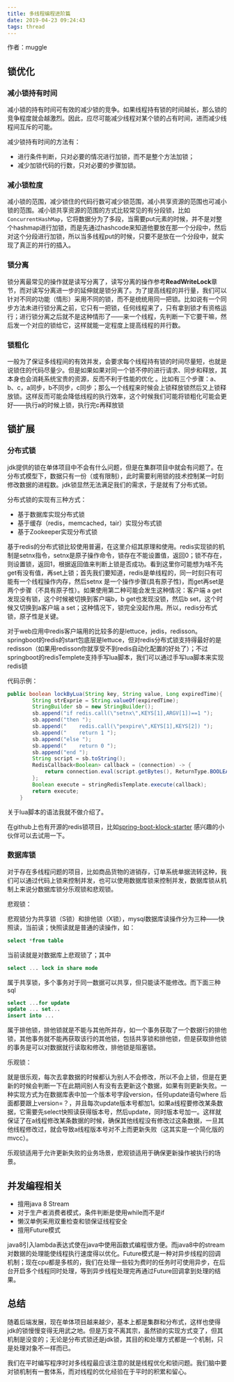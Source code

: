 ```yaml
---
title: 多线程编程进阶篇
date: 2019-04-23 09:24:43
tags: thread
---
```


作者：muggle

 ## 锁优化

### 减小锁持有时间

减小锁的持有时间可有效的减少锁的竞争。如果线程持有锁的时间越长，那么锁的竞争程度就会越激烈。因此，应尽可能减少线程对某个锁的占有时间，进而减少线程间互斥的可能。

减少锁持有时间的方法有：

- 进行条件判断，只对必要的情况进行加锁，而不是整个方法加锁；
- 减少加锁代码的行数，只对必要的步骤加锁。

### 减小锁粒度

减小锁的范围，减少锁住的代码行数可减少锁范围，减小共享资源的范围也可减小锁的范围。减小锁共享资源的范围的方式比较常见的有分段锁，比如`ConcurrentHashMap`，它将数据分为了多段，当需要put元素的时候，并不是对整个hashmap进行加锁，而是先通过hashcode来知道他要放在那一个分段中，然后对这个分段进行加锁，所以当多线程put的时候，只要不是放在一个分段中，就实现了真正的并行的插入。

### 锁分离 

锁分离最常见的操作就是读写分离了，读写分离的操作参考**ReadWriteLock**章节，而对读写分离进一步的延伸就是锁分离了。为了提高线程的并行量，我们可以针对不同的功能（情形）采用不同的锁，而不是统统用同一把锁。比如说有一个同步方法未进行锁分离之前，它只有一把锁，任何线程来了，只有拿到锁才有资格运行；进行锁分离之后就不是这种情形了——来一个线程，先判断一下它要干嘛，然后发一个对应的锁给它，这样就能一定程度上提高线程的并行数。

### 锁粗化

一般为了保证多线程间的有效并发，会要求每个线程持有锁的时间尽量短，也就是说锁住的代码尽量少。但是如果如果对同一个锁不停的进行请求、同步和释放，其本身也会消耗系统宝贵的资源，反而不利于性能的优化 。比如有三个步骤：a、b、c，a同步，b不同步，c同步；那么一个线程来时候会上锁释放锁然后又上锁释放锁。这样反而可能会降低线程的执行效率，这个时候我们可能将锁粗化可能会更好——执行a的时候上锁，执行完c再释放锁

## 锁扩展

### 分布式锁

jdk提供的锁在单体项目中不会有什么问题，但是在集群项目中就会有问题了。在分布式模型下，数据只有一份（或有限制），此时需要利用锁的技术控制某一时刻修改数据的进程数。jdk锁显然无法满足我们的需求，于是就有了分布式锁。

分布式锁的实现有三种方式：

- 基于数据库实现分布式锁
- 基于缓存（redis，memcached，tair）实现分布式锁 
- 基于Zookeeper实现分布式锁

基于redis的分布式锁比较使用普遍，在这里介绍其原理和使用。redis实现锁的机制是setnx指令，setnx是原子操作命令，锁存在不能设置值，返回0；锁不存在，则设置锁，返回1，根据返回值来判断上锁是否成功。看到这里你可能想为啥不先get有没有值，再set上锁；首先我们要知道，redis是单线程的，同一时刻只有可能有一个线程操作内存，然后setnx 是一个操作步骤(具有原子性)，而get再set是两个步骤（不具有原子性）。如果使用第二种可能会发生这种情况：客户端 a get发现没有锁，这个时候被切换到客户端b，b get也发现没锁，然后b set，这个时候又切换到a客户端 a set；这种情况下，锁完全没起作用。所以，redis分布式锁，原子性是关键。

对于web应用中redis客户端用的比较多的是lettuce，jedis，redisson。springboot的redis的start包底层是lettuce，但对redis分布式锁支持得最好的是redisson（如果用redisson你就享受不到redis自动化配置的好处了）；不过springboot的redisTemplete支持手写lua脚本，我们可以通过手写lua脚本来实现redis锁

代码示例：

```java
public boolean lockByLua(String key, String value, Long expiredTime){
        String strExprie = String.valueOf(expiredTime);
        StringBuilder sb = new StringBuilder();
        sb.append("if redis.call(\"setnx\",KEYS[1],ARGV[1])==1 ");
        sb.append("then ");
        sb.append("    redis.call(\"pexpire\",KEYS[1],KEYS[2]) ");
        sb.append("    return 1 ");
        sb.append("else ");
        sb.append("    return 0 ");
        sb.append("end ");
        String script = sb.toString();
        RedisCallback<Boolean> callback = (connection) -> {
            return connection.eval(script.getBytes(), ReturnType.BOOLEAN, 2, key.getBytes(Charset.forName("UTF-8")),strExprie.getBytes(Charset.forName("UTF-8")), value.getBytes(Charset.forName("UTF-8")));
        };
        Boolean execute = stringRedisTemplate.execute(callback);
        return execute;
    }
```

关于lua脚本的语法我就不做介绍了。

在github上也有开源的redis锁项目，比如[spring-boot-klock-starter](https://github.com/kekingcn/spring-boot-klock-starter) 感兴趣的小伙伴可以去试用一下。

### 数据库锁     

对于存在多线程问题的项目，比如商品货物的进销存，订单系统单据流转这种，我们可以通过代码上锁来控制并发，也可以使用数据库锁来控制并发，数据库锁从机制上来说分数据库锁分乐观锁和悲观锁。

悲观锁：

悲观锁分为共享锁（S锁）和排他锁（X锁），mysql数据库读操作分为三种——快照读，当前读；快照读就是普通的读操作，如：

```sql
select *from table
```

当前读就是对数据库上悲观锁了；其中

```sql
select ... lock in share mode
```

属于共享锁，多个事务对于同一数据可以共享，但只能读不能修改。而下面三种sql

```sql
select ...for update
update ... set...
insert into ...
```

属于排他锁，排他锁就是不能与其他所并存，如一个事务获取了一个数据行的排他锁，其他事务就不能再获取该行的其他锁，包括共享锁和排他锁，但是获取排他锁的事务是可以对数据就行读取和修改，排他锁是阻塞锁。

乐观锁：

就是很乐观，每次去拿数据的时候都认为别人不会修改，所以不会上锁，但是在更新的时候会判断一下在此期间别人有没有去更新这个数据，如果有则更新失败。一种实现方式为在数据库表中加一个版本号字段version，任何update语句where 后面都要跟上version=？，并且每次update版本号都加1。如果a线程要修改某条数据，它需要先select快照读获得版本号，然后update，同时版本号加一。这样就保证了在a线程修改某条数据的时候，确保其他线程没有修改过这条数据，一旦其他线程修改过，就会导致a线程版本号对不上而更新失败（这其实是一个简化版的mvcc）。

乐观锁适用于允许更新失败的业务场景，悲观锁适用于确保更新操作被执行的场景。

## 并发编程相关

- 擅用java 8 Stream
- 对于生产者消费者模式，条件判断是使用while而不是if
- 懒汉单例采用双重检查和锁保证线程安全
- 擅用Future模式

java8引入lambda表达式使在java中使用函数式编程很方便。而java8中的stream对数据的处理能使线程执行速度得以优化。Future模式是一种对异步线程的回调机制；现在cpu都是多核的，我们在处理一些较为费时的任务时可使用异步，在后台开启多个线程同时处理，等到异步线程处理完再通过Future回调拿到处理的结果。

## 总结

随着后端发展，现在单体项目越来越少，基本上都是集群和分布式，这样也使得jdk的锁慢慢变得无用武之地。但是万变不离其宗，虽然锁的实现方式变了，但其机制是没变的；无论是分布式锁还是jdk锁，其目的和处理方式都是一个机制，只是处理对象不一样而已。

我们在平时编写程序时对多线程最应该注意的就是线程优化和锁问题。我们脑中要对锁机制有一套体系，而对线程的优化经验在于平时的积累和留心。
